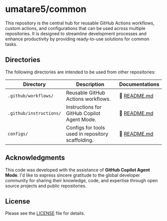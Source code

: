 # umatare5/common

This repository is the central hub for reusable GitHub Actions workflows, custom actions, and configurations that can be used across multiple repositories. It is designed to streamline development processes and enhance productivity by providing ready-to-use solutions for common tasks.

## Directories

The following directories are intended to be used from other repositories:

| Directory               | Description                                       | Documentations                                 |
| ----------------------- | ------------------------------------------------- | ---------------------------------------------- |
| `.github/workflows/`    | Reusable GitHub Actions workflows.                | 📖 [README.md](.github/workflows/README.md)    |
| `.github/instructions/` | Instructions for GitHub Copilot Agent Mode.       | 📖 [README.md](.github/instructions/README.md) |
| `configs/`              | Configs for tools used in repository scaffolding. | 📖 [README.md](configs/README.md)              |

## Acknowledgments

This code was developed with the assistance of **GitHub Copilot Agent Mode**. I'd like to express sincere gratitude to the global developer community for sharing their knowledge, code, and expertise through open source projects and public repositories.

## License

Please see the [LICENSE](./LICENSE) file for details.
